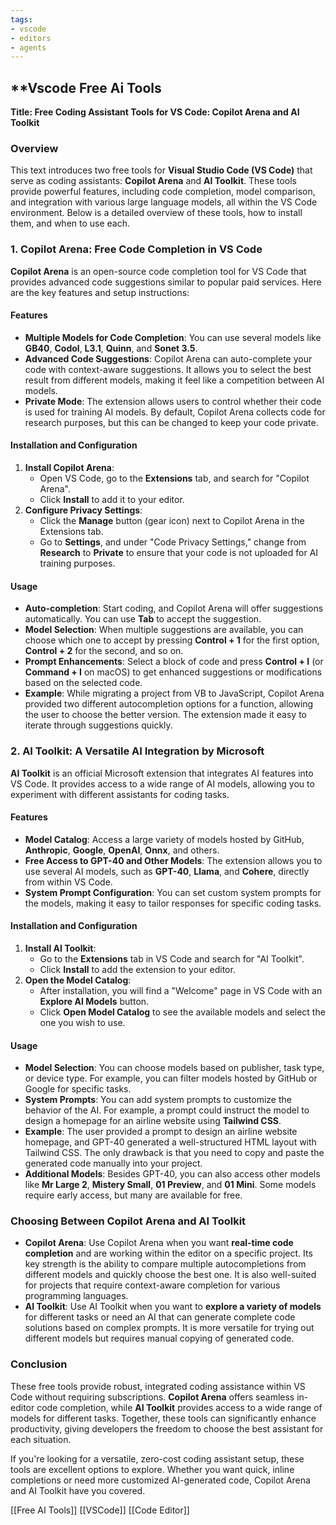 ```yaml
---
tags:
- vscode
- editors
- agents
---
```


## **Vscode Free Ai Tools

**Title: Free Coding Assistant Tools for VS Code: Copilot Arena and AI Toolkit**

### Overview

This text introduces two free tools for **Visual Studio Code (VS Code)** that serve as coding assistants: **Copilot Arena** and **AI Toolkit**. These tools provide powerful features, including code completion, model comparison, and integration with various large language models, all within the VS Code environment. Below is a detailed overview of these tools, how to install them, and when to use each.

### 1. Copilot Arena: Free Code Completion in VS Code

**Copilot Arena** is an open-source code completion tool for VS Code that provides advanced code suggestions similar to popular paid services. Here are the key features and setup instructions:

#### Features

- **Multiple Models for Code Completion**: You can use several models like **GB40**, **Codol**, **L3.1**, **Quinn**, and **Sonet 3.5**.
- **Advanced Code Suggestions**: Copilot Arena can auto-complete your code with context-aware suggestions. It allows you to select the best result from different models, making it feel like a competition between AI models.
- **Private Mode**: The extension allows users to control whether their code is used for training AI models. By default, Copilot Arena collects code for research purposes, but this can be changed to keep your code private.

#### Installation and Configuration

1. **Install Copilot Arena**:
   - Open VS Code, go to the **Extensions** tab, and search for "Copilot Arena".
   - Click **Install** to add it to your editor.
2. **Configure Privacy Settings**:
   - Click the **Manage** button (gear icon) next to Copilot Arena in the Extensions tab.
   - Go to **Settings**, and under "Code Privacy Settings," change from **Research** to **Private** to ensure that your code is not uploaded for AI training purposes.

#### Usage

- **Auto-completion**: Start coding, and Copilot Arena will offer suggestions automatically. You can use **Tab** to accept the suggestion.
- **Model Selection**: When multiple suggestions are available, you can choose which one to accept by pressing **Control + 1** for the first option, **Control + 2** for the second, and so on.
- **Prompt Enhancements**: Select a block of code and press **Control + I** (or **Command + I** on macOS) to get enhanced suggestions or modifications based on the selected code.
- **Example**: While migrating a project from VB to JavaScript, Copilot Arena provided two different autocompletion options for a function, allowing the user to choose the better version. The extension made it easy to iterate through suggestions quickly.

### 2. AI Toolkit: A Versatile AI Integration by Microsoft

**AI Toolkit** is an official Microsoft extension that integrates AI features into VS Code. It provides access to a wide range of AI models, allowing you to experiment with different assistants for coding tasks.

#### Features

- **Model Catalog**: Access a large variety of models hosted by GitHub, **Anthropic**, **Google**, **OpenAI**, **Onnx**, and others.
- **Free Access to GPT-40 and Other Models**: The extension allows you to use several AI models, such as **GPT-40**, **Llama**, and **Cohere**, directly from within VS Code.
- **System Prompt Configuration**: You can set custom system prompts for the models, making it easy to tailor responses for specific coding tasks.

#### Installation and Configuration

1. **Install AI Toolkit**:
   - Go to the **Extensions** tab in VS Code and search for "AI Toolkit".
   - Click **Install** to add the extension to your editor.
2. **Open the Model Catalog**:
   - After installation, you will find a "Welcome" page in VS Code with an **Explore AI Models** button.
   - Click **Open Model Catalog** to see the available models and select the one you wish to use.

#### Usage

- **Model Selection**: You can choose models based on publisher, task type, or device type. For example, you can filter models hosted by GitHub or Google for specific tasks.
- **System Prompts**: You can add system prompts to customize the behavior of the AI. For example, a prompt could instruct the model to design a homepage for an airline website using **Tailwind CSS**.
- **Example**: The user provided a prompt to design an airline website homepage, and GPT-40 generated a well-structured HTML layout with Tailwind CSS. The only drawback is that you need to copy and paste the generated code manually into your project.
- **Additional Models**: Besides GPT-40, you can also access other models like **Mr Large 2**, **Mistery Small**, **01 Preview**, and **01 Mini**. Some models require early access, but many are available for free.

### Choosing Between Copilot Arena and AI Toolkit

- **Copilot Arena**: Use Copilot Arena when you want **real-time code completion** and are working within the editor on a specific project. Its key strength is the ability to compare multiple autocompletions from different models and quickly choose the best one. It is also well-suited for projects that require context-aware completion for various programming languages.
- **AI Toolkit**: Use AI Toolkit when you want to **explore a variety of models** for different tasks or need an AI that can generate complete code solutions based on complex prompts. It is more versatile for trying out different models but requires manual copying of generated code.

### Conclusion

These free tools provide robust, integrated coding assistance within VS Code without requiring subscriptions. **Copilot Arena** offers seamless in-editor code completion, while **AI Toolkit** provides access to a wide range of models for different tasks. Together, these tools can significantly enhance productivity, giving developers the freedom to choose the best assistant for each situation.

If you're looking for a versatile, zero-cost coding assistant setup, these tools are excellent options to explore. Whether you want quick, inline completions or need more customized AI-generated code, Copilot Arena and AI Toolkit have you covered.

[[Free AI Tools]]   [[VSCode]]  [[Code Editor]]